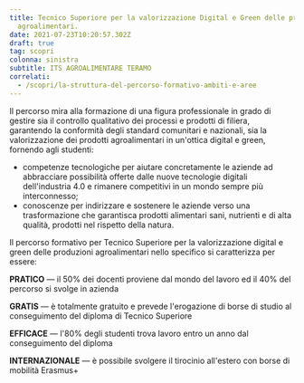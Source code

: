 ```yaml
---
title: Tecnico Superiore per la valorizzazione Digital e Green delle produzioni
  agroalimentari.
date: 2021-07-23T10:20:57.302Z
draft: true
tag: scopri
colonna: sinistra
subtitle: ITS AGROALIMENTARE TERAMO
correlati:
  - /scopri/la-struttura-del-percorso-formativo-ambiti-e-aree
---
```

Il percorso mira alla formazione di una figura professionale in grado di gestire sia il controllo qualitativo dei processi e prodotti di filiera, garantendo la conformità degli standard comunitari e nazionali, sia la valorizzazione dei prodotti agroalimentari in un'ottica digital e green, fornendo agli studenti:

* competenze tecnologiche per aiutare concretamente le aziende ad abbracciare possibilità offerte dalle nuove tecnologie digitali dell'industria 4.0 e rimanere competitivi in un mondo sempre più interconnesso;
* conoscenze per indirizzare e sostenere le aziende verso una trasformazione che garantisca prodotti alimentari sani, nutrienti e di alta qualità, prodotti nel rispetto della natura.



Il percorso formativo per Tecnico Superiore per la valorizzazione digital e green delle produzioni agroalimentari nello specifico si caratterizza per essere:

**PRATICO** — il 50% dei docenti proviene dal mondo del lavoro ed il 40% del percorso si svolge in azienda

**GRATIS** — è totalmente gratuito e prevede l'erogazione di borse di studio al conseguimento del diploma di Tecnico Superiore

**EFFICACE** — l'80% degli studenti trova lavoro entro un anno dal conseguimento del diploma

**INTERNAZIONALE** — è possibile svolgere il tirocinio all'estero con borse di mobilità Erasmus+